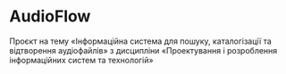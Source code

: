 # AudioFlow
Проєкт на тему «Інформаційна система для пошуку, каталогізації та відтворення аудіофайлів» з дисципліни «Проектування і розроблення інформаційних систем та технологій»

